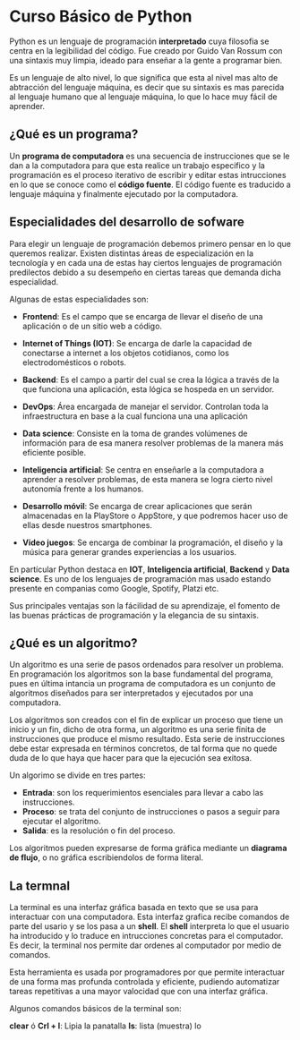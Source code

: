 # Curso Básico de Python

Python es un lenguaje de programación **interpretado** cuya filosofia se centra en la legibilidad del código. Fue creado por Guido  Van  Rossum con una sintaxis muy limpia, ideado para enseñar a la gente a programar bien.

Es un lenguaje de alto nivel, lo que significa que esta al nivel mas alto de abtracción del lenguaje máquina, es decir que su sintaxis es mas parecida al lenguaje humano que al lenguaje máquina, lo que lo hace muy fácil de aprender.

## ¿Qué es un programa?

Un **programa de computadora** es una secuencia de instrucciones que se le dan a la computadora para que esta realice un trabajo especifico y la programación es el proceso iterativo de escribir y editar estas intrucciones en lo que se conoce como el **código fuente**. El código fuente es traducido a lenguaje máquina y finalmente ejecutado por la computadora.

## Especialidades del desarrollo de sofware

Para elegir un lenguaje de programación debemos primero pensar en lo que queremos realizar. Existen distintas áreas de especialización en la tecnología y en cada una de estas hay ciertos lenguajes de programación predilectos debido a su desempeño en ciertas tareas que demanda dicha especialidad.

Algunas de estas especialidades son:

- **Frontend**: Es el campo que se encarga de llevar el diseño de una aplicación o de un sitio web a código.

- **Internet of Things (IOT)**: Se encarga de darle la capacidad de conectarse a internet a los objetos cotidianos, como los electrodomésticos o robots.

- **Backend**: Es el campo a partir del cual se crea la lógica a través de la que funciona una aplicación, esta lógica se hospeda en un servidor.

- **DevOps**: Área encargada de manejar el servidor. Controlan toda la infraestructura en base a la cual funciona una una aplicación

- **Data science**:  Consiste en la toma de grandes volúmenes de información para de esa manera resolver problemas de la manera más eficiente posible.

- **Inteligencia artificial**: Se centra en enseñarle a la computadora a aprender a resolver problemas, de esta manera se logra cierto nivel autonomía frente a los humanos.

- **Desarrollo móvil**: Se encarga de crear aplicaciones que serán almacenadas en la PlayStore o AppStore, y que podremos hacer uso de ellas desde nuestros smartphones.

- **Video juegos**: Se encarga de combinar la programación, el diseño y la música para generar grandes experiencias a los usuarios.

En partícular Python destaca en **IOT**, **Inteligencia artificial**, **Backend** y **Data science**. Es uno de los lenguajes de programación mas usado estando presente en companias como Google, Spotify, Platzi etc.

Sus principales ventajas son la fácilidad de su aprendizaje, el fomento de las buenas prácticas de programación y la elegancia de su sintaxis.

## ¿Qué es un algoritmo?

Un algoritmo es una serie de pasos ordenados para resolver un problema. En programación los algoritmos son la base fundamental del programa, pues en última intancia un programa de computadora es un conjunto de algoritmos diseñados para ser interpretados y ejecutados por una computadora.

Los algoritmos son creados con el fin de explicar un proceso que tiene un inicio y un fin, dicho de otra forma, un algoritmo es una serie finita de instrucciones que produce el mismo resultado. Esta serie de instrucciones debe estar expresada en términos concretos, de tal forma que no quede duda de lo que haya que hacer para que la ejecución sea exitosa.

Un algorimo se divide en tres partes:

- **Entrada**: son los requerimientos esenciales para llevar a cabo las instrucciones.
- **Proceso**: se trata del conjunto de instrucciones o pasos a seguir para ejecutar el algoritmo.
- **Salida**: es la resolución o fin del proceso.

Los algoritmos pueden expresarse de forma gráfica mediante un **diagrama de flujo**, o no gráfica escribiendolos de forma literal.

## La termnal

La terminal es una interfaz gráfica basada en texto que se usa para interactuar con una computadora. Esta interfaz grafica recibe comandos de parte del usario y se los pasa a un **shell**. El **shell** interpreta lo que el usuario ha introducido y lo traduce en intrucciones concretas para el computador. Es decir, la terminal nos permite dar ordenes al computador por medio de comandos. 

Esta herramienta es usada por programadores por que permite interactuar de una forma mas profunda controlada y eficiente, pudiendo automatizar tareas repetitivas a una mayor valocidad que con una interfaz gráfica.

Algunos comandos básicos de la terminal son:

**clear** ó **Crl + l**: Lipia la panatalla
**ls**: lista (muestra) lo